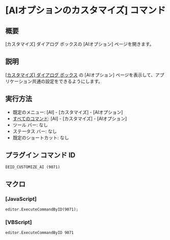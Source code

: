 # \[AIオプションのカスタマイズ\] コマンド

## 概要

\[カスタマイズ\] ダイアログ ボックスの \[AIオプション\] ページを開きます。

## 説明

[\[カスタマイズ\] ダイアログ ボックス](../../dlg/customize/index) の \[AIオプション\] ページを表示して、アプリケーション共通の設定をできるようにします。

## 実行方法

- 既定のメニュー: \[AI\] \- \[カスタマイズ\] \- \[AIオプション\]
- [すべてのコマンド](../../glossary/allcommands): \[AI\] \- \[カスタマイズ\] \- \[AIオプション\]
- ツール バー: なし
- ステータス バー: なし
- 既定のショートカット: なし

## プラグイン コマンド ID

```
EEID_CUSTOMIZE_AI (9071)
```

## マクロ

### \[JavaScript\]

```
editor.ExecuteCommandByID(9071);
```

### \[VBScript\]

```
editor.ExecuteCommandByID 9071
```
